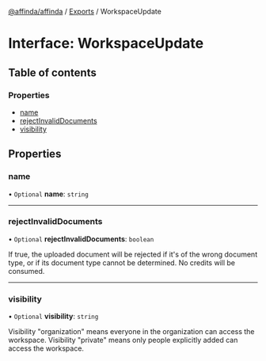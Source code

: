 [@affinda/affinda](../README.md) / [Exports](../modules.md) / WorkspaceUpdate

# Interface: WorkspaceUpdate

## Table of contents

### Properties

- [name](WorkspaceUpdate.md#name)
- [rejectInvalidDocuments](WorkspaceUpdate.md#rejectinvaliddocuments)
- [visibility](WorkspaceUpdate.md#visibility)

## Properties

### name

• `Optional` **name**: `string`

___

### rejectInvalidDocuments

• `Optional` **rejectInvalidDocuments**: `boolean`

If true, the uploaded document will be rejected if it's of the wrong document type, or if its document type cannot be determined. No credits will be consumed.

___

### visibility

• `Optional` **visibility**: `string`

Visibility "organization" means everyone in the organization can access the workspace. Visibility "private" means only people explicitly added can access the workspace.

